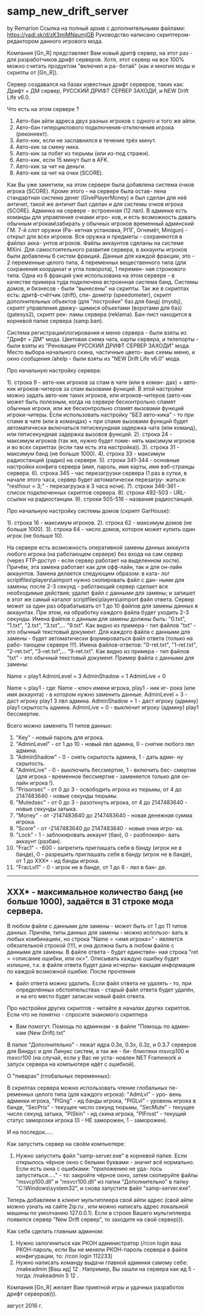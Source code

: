# samp_new_drift_server
by Remarion
Ссылка на полный архив с дополнительными файлами: https://yadi.sk/d/zK3miMNaumjGB
Руководство написано скриптером-редактором данного игрового
мода.

Компания [Gn_R] представляет Вам новый дритф сервер, на
этот раз - для разработчиков дрифт серверов. Хотя, этот
сервер на все 100% можно считать продуктом "включил и ра-
ботай" (как и многие моды и скрипты от [Gn_R]).

Сервер создавался на базах известных дрифт серверов, таких
как: Дрифт + ДМ сервер, РУССКИЙ ДРИФТ СЕРВЕР ЗАХОДИ, и
NEW Drift Life v6.0.

Что есть на этом сервере ?

1. Авто-бан айпи адреса двух разных игроков с одного и того
   же айпи.
2. Авто-бан гиперциклового подключения-отключения игрока
   (реконнект).
3. Авто-кик, если не заспавнился в течение трёх минут.
4. Авто-кик за смену ника.
5. Авто-кик за побег из тюрьмы (или из-под стражи).
6. Авто-кик, если 15 минут был в AFK.
7. Авто-кик за чит на деньги.
8. Авто-кик за чит на очки (SCORE).

Как Вы уже заметили, на этом сервере была добавлена система
очков игрока (SCORE). Кроме этого - на сервере была остав-
лена стандартная система денег (GivePlayerMoney) и был сделан
для неё античит, такой же античит был сделан и для системы
очков игрока (SCORE). Админка на сервере - встроенная
(12 лвл). В админке есть команды для управления очками игро-
ков, и есть возможность давать обычным игрокам\забирать у
обычных игроков временный админский ГМ. 7-й слот оружки (Ра-
кетная установка, РПГ, Огнемёт, Minigun) - открыт для всех
игроков. Вся оружка и предметы - сохраняются в файлах акка-
унтов игроков. Файлы аккаунтов сделаны на системе MXini.
Для самостоятельного развития сервера, в аккаунты игроков
были добавлены 6 систем фракций. Данные для каждой фракции,
это - 2 переменные целого типа, 4 переменных вещественного
типа (для сохранения координат и угла поворота), 1 перемен-
ная строкового типа. Одна из 6 фракций уже использована на
этом сервере - в качестве примера туда подключена встроенная
система банд. Системы домов, и бизнесов - были "вынесены" на
скрипты. Так же в скриптах есть: дритф-счётчик (drift), спи-
дометр (speedometer), скрипт дополнительных объектов (для
"постройки" баз для банд) (myobj), скрипт управления движу-
щимися объектами (воротами для баз) (gatesys2), скрипт рек-
ламы сервера (reklama). Бан-лист находится в корневой папке
сервера (samp.ban).

Система регистрации\логирования и меню сервера - были взяты
из "Дрифт + ДМ" мода. Цветовая схема чата, карты сервера, и
телепорты - были взяты из "Реновации РУССКИЙ ДРИФТ СЕРВЕР
ЗАХОДИ" мода. Место выбора начального скина, частичные цвето-
вые схемы меню, и окно сообщения /ahelp - были взяты из
"NEW Drift Life v6.0" мода.

Про начальную настройку сервера:

1). строка 9 - авто-кик игроков за спам в чате (или в коман-
    дах) + авто-кик игроков-читеров за спам вызовами функций.
    В этой настройке можно задать авто-кик таких игроков,
    или игроков-читеров (авто-кик может быть полезным, когда
    на сервере бесконтрольно спамят обычные игроки, или же
    бесконтрольно спамят вызовами функций игроки-читеры. Если
    использовать настройку "БЕЗ авто-кика" - то при спаме в
    чате (или в командах) + при спаме вызовами функций будет
    автоматически включаться пятисекундная задержка чата (или
    команд), или пятисекундная задержка вызовов функций.
2). строка 24 - максимум игроков (так же, нужно будет поме-
    нять максимум игроков и во всех скриптах (если там есть
    эта настройка)).
3). строка 31 - максимум банд (не больше 1000).
4). строка 33 - максимум радиостанций (радио) на сервере.
5). строки 341-344 - основные настройки конфига сервера (имя,
    пароль, имя карты, имя вэб-странцы сервера.
6). строка 345 - час перезагрузки сервера (1 раз в сутки, в
    начале этого часа, сервер будет автоматически перезагру-
    жаться: "resthour = 3;" - перезагрузка в 3 часа ночи).
7). строки 346-361 - список подключенных скриптов сервера.
8). строки 492-503 - URL-ссылки на радиостанции.
9). строки 505-516 - названия радиостанций.

Про начальную настройку системы домов (скрипт GarHouse):

1). строка 16 - максимум игроков.
2). строка 62 - максимум домов (не больше 1000).
3). строка 64 - число домов, которое может купить один игрок
    (не больше 10).

На сервере есть возможность оперативной замены данных аккаунта
любого игрока (на работающем сервере) без входа на сам сервер
(через FTP-доступ - если сервер работает на выделенном хосте).
Причём, эта замена работает как для офф-лайн, так и для
он-лайн аккаунтов. Замена делается следующим образом: в ката-
лог scriptfiles\players\aimport нужно скопировать файл с дан-
ными для замены; после 2-3 секунд - работающий сервер сделает
все необходимые действия; удалит файл с данными для замены; и
запишет в этот же самый каталог scriptfiles\players\aimport
файл ответа. Сервер может за один раз обрабатывать от 1 до 10
файлов для замены данных в аккаунтах. При этом, на обработку
каждого файла будет уходить 2-3 секунды. Имена файлов с данным
для замены должны быть: "0.txt", "1.txt", "2.txt", "3.txt",...
"9.txt". Как видно из примера - тип файлов "txt" - это обычный
текстовый документ. Для каждого файла с данными для замены -
будет автоматически формироваться файл ответа (только на рабо-
тающем сервере !!!). Имена файлов-ответов: "0-ret.txt",
"1-ret.txt", "2-ret.txt", "3-ret.txt",... "9-ret.txt". Как
видно из примера - тип файлов "txt" - это обычный текстовый
документ. Пример файла с данными для замены:

Name = play1
AdminLevel = 3
AdminShadow = 1
AdminLive = 0

Name = play1 - где: Name - ключ имени игрока, play1 - ник иг-
рока (или имя аккаунта) - в котором нужно заменить данные. 
AdminLevel = 3 - даст игроку play1 3 лвл админа.
AdminShadow = 1 - даст игроку (админу) play1 скрытость админа.
AdminLive = 0 - выключит игроку (админу) play1 бессмертие.

Всего можно заменять 11 типов данных:

1.  "Key" - новый пароль для игрока.
2.  "AdminLevel" - от 1 до 10 - новый лвл админа, 0 - снятие
    любого лвл админа.
3.  "AdminShadow" - 0 - снять скрытость админа, 1 - дать адми-
    ну скрытость.
4.  "AdminLive" - 0 - выключить бессмертие, 1 - включить бес-
    смертие (для игрока - временное бессмертие - заменяется
    только для он-лайн игрока !).
5.  "Prisonsec" - от 0 до 3 - освободить игрока из тюрьмы,
    от 4 до 2147483640 - новые секунды тюрьмы.
6.  "Mutedsec" - от 0 до 3 - разоткнуть игрока, от 4 до
    2147483640 - новые секунды затыка.
7.  "Money" - от -2147483640 до 2147483640 - новая денежная
    сумма игрока.
8.  "Score" - от -2147483640 до 2147483640 - новые очки игро-
    ка.
9.  "Lock" - 1 - заблокировать аккаунт (бан), 0 - разблокиро-
    вать аккаунт (разбан).
10. "Frac1" - -600 - запретить приглашать себя в банду (игрок
    не в банде), 0 - разрешить приглашать себя в банду (игрок
    не в банде), от 1 до XXX* - ид банды игрока.
11. "FracLvl1" - 0 - игрок не в банде, от 1 до 6 - лвл в бан-
    де.
--------------------------------------------------------------
XXX* - максимальное количество банд (не больше 1000), задаётся
в 31 строке мода сервера.
--------------------------------------------------------------

В любом файле с данными для замены - может быть от 1 до 11
типов данных. Причём, типы данных для замены - можно использо-
вать в любых комбинациях, но строка "Name = <имя игрока>" -
является обязательной строкой (!!!), и она должна быть в любом
файле с данными для замены. В файле ответа - будет единствен-
ная строка "ret = <описание ошибки, или ок>". Описывать каждую
ошибку будет излишне, т.к. в файле ответа будет дана исчерпы-
вающая информация по каждой возможной ошибке. После прочтения
- файл ответа можно удалить. Если файл ответа не удалять - то,
при определённых обстоятельствах - старый файл ответа будет
удалён, и на его место будет записан новый файл ответа.

Про настройки других скриптов - читайте в началах других
скриптов. Если что не понятно - спросите знакомого скриптера
- Вам помогут. Помощь по админкам - в файле "Помощь по админ-
кам (New Drift).txt"

В папке "Дополнительно" - лежат ядра 0.3e, 0.3x, 0.3z, и
0.3.7 серверов для Виндус и для Линукс систем, а так же - би-
блиотеки msvcp100 и msvcr100 (на случай, если у Вас не уста-
новлен NET Framework и запуск сервера на компьютере идёт с
ошибкой).

О "пиварах" (глобальных переменных):

В скриптах сервера можно использовать чтение глобальных пе-
ременных целого типа (для каждого игрока): "AdmLvl" - уро-
вень админки игрока, "PlGng" - ид банды игрока, "PlGLvl" -
уровень игрока в банде, "SecPris" - текущее число секунд
тюрьмы, "SecMute" - текущее число секунд затыка, "PlSkin" -
ид скина игрока, "PlFrost" - текущий статус заморозки игрока
(0 - НЕ заморожен, 1 - заморожен).

И на последок.....

Как запустить сервер на своём компьютере:

1. Нужно запустить файл "samp-server.exe" в корневой папке.
   Если открылось чёрное окно с белыми буквами - значит всё
   нормально. Если есть окна с ошибками: "приложению не уда-
   лось запуститься....." - то: закройте чёрное окно, затем
   скопируйте файлы "msvcp100.dll" и "msvcr100.dll" из папки
   "Дополнительно" в папку "C:\Windows\system32\", и снова
   запустите файл "samp-server.exe".

Теперь добавляем в клиент мультиплеера свой айпи адрес
(свой айпи можно узнать на сайте 2ip.ru , или можно написать
адрес локальной машины по умолчанию 127.0.0.1). Если в строке
Вашего мультиплеера появился сервер "New Drift сервер", то
заходите на свой сервер))).

Как себя сделать главным админом:

1. Нужно залогиниться как РКОН администратор (/rcon login ваш
   РКОН-пароль, если Вы не меняли РКОН-пароль сервера в файле
   конфигурации, то: /rcon login 112233)
2. Нужно написать команду выдачи главной админки самому себе:
   /makeadmin [Ваш ид] 12 . Например, Вы зашли на сервера как
   ид 5 - тогда: /makeadmin 5 12 .

Компания [Gn_R] желает Вам приятной игры и удачных разработок
дрифт серверов))).

август 2016 г.
